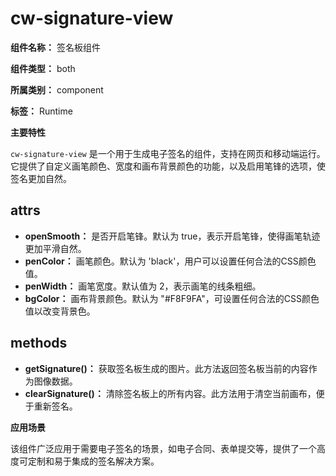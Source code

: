 # cw-signature-view

**组件名称：** 签名板组件

**组件类型：** both

**所属类别：** component

**标签：** Runtime

**主要特性**

`cw-signature-view` 是一个用于生成电子签名的组件，支持在网页和移动端运行。它提供了自定义画笔颜色、宽度和画布背景颜色的功能，以及启用笔锋的选项，使签名更加自然。

## attrs

- **openSmooth：** 是否开启笔锋。默认为 true，表示开启笔锋，使得画笔轨迹更加平滑自然。
- **penColor：** 画笔颜色。默认为 'black'，用户可以设置任何合法的CSS颜色值。
- **penWidth：** 画笔宽度。默认值为 2，表示画笔的线条粗细。
- **bgColor：** 画布背景颜色。默认为 "#F8F9FA"，可设置任何合法的CSS颜色值以改变背景色。

## methods

- **getSignature()：** 获取签名板生成的图片。此方法返回签名板当前的内容作为图像数据。
- **clearSignature()：** 清除签名板上的所有内容。此方法用于清空当前画布，便于重新签名。

**应用场景**

该组件广泛应用于需要电子签名的场景，如电子合同、表单提交等，提供了一个高度可定制和易于集成的签名解决方案。
